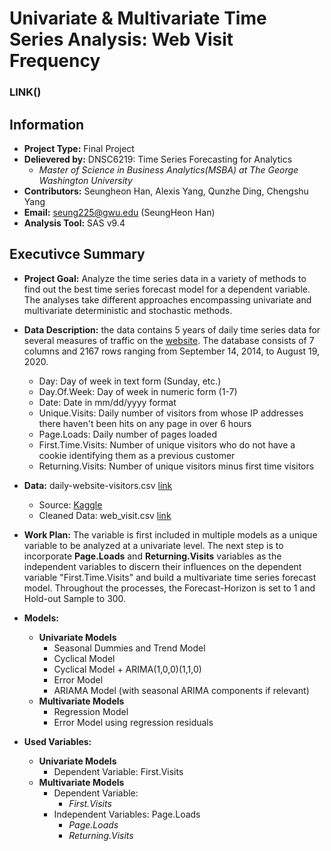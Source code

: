 # Univariate & Multivariate Time Series Analysis: Web Visit Frequency
### LINK()
## Information
* **Project Type:** Final Project
* **Delievered by:** DNSC6219: Time Series Forecasting for Analytics
  - *Master of Science in Business Analytics(MSBA) at The George Washington University*
* **Contributors:** Seungheon Han, Alexis Yang, Qunzhe Ding, Chengshu Yang
* **Email:** seung225@gwu.edu (SeungHeon Han)
* **Analysis Tool:** SAS v9.4

## Executivce Summary
* **Project Goal:** Analyze the time series data in a variety of methods to find out the best time series forecast model for a dependent variable. The analyses take different approaches encompassing univariate and multivariate deterministic and stochastic methods. 

* **Data Description:** the data contains 5 years of daily time series data for several measures of traffic on the [website](https://people.duke.edu/~rnau/411home.htm). The database consists of 7 columns and 2167 rows ranging from September 14, 2014, to August 19, 2020. 
  - Day: Day of week in text form (Sunday, etc.)
  - Day.Of.Week: Day of week in numeric form (1-7)
  - Date: Date in mm/dd/yyyy format
  - Unique.Visits: Daily number of visitors from whose IP addresses there haven't been hits on any page in over 6 hours
  - Page.Loads: Daily number of pages loaded
  - First.Time.Visits: Number of unique visitors who do not have a cookie identifying them as a previous customer
  - Returning.Visits: Number of unique visitors minus first time visitors 

* **Data:** daily-website-visitors.csv [link](https://github.com/hshehjue/Project_Machine_Learning/tree/main/Time_Series_Analysis/Daily_Web_Visits/data)
  - Source: [Kaggle](https://www.kaggle.com/bobnau/daily-website-visitors)
  - Cleaned Data: web_visit.csv [link](https://github.com/hshehjue/Project_Machine_Learning/tree/main/Time_Series_Analysis/Daily_Web_Visits/data)

* **Work Plan:** The variable is first included in multiple models as a unique variable to be analyzed at a univariate level. The next step is to incorporate **Page.Loads** and **Returning.Visits** variables as the independent variables to discern their influences on the dependent variable "First.Time.Visits" and build a multivariate time series forecast model. Throughout the processes, the Forecast-Horizon is set to 1 and Hold-out Sample to 300.

* **Models:**
  - **Univariate Models**
    - Seasonal Dummies and Trend Model
    - Cyclical Model
    - Cyclical Model + ARIMA(1,0,0)(1,1,0)
    - Error Model
    - ARIAMA Model (with seasonal ARIMA components if relevant)
  - **Multivariate Models**
    - Regression Model
    - Error Model using regression residuals

* **Used Variables:**
  - **Univariate Models**
    - Dependent Variable: First.Visits
  - **Multivariate Models**
    - Dependent Variable: 
      - *First.Visits*
    - Independent Variables: Page.Loads
      - *Page.Loads*
      - *Returning.Visits*
